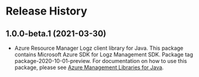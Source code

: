 # Release History

## 1.0.0-beta.1 (2021-03-30)

- Azure Resource Manager Logz client library for Java. This package contains Microsoft Azure SDK for Logz Management SDK.  Package tag package-2020-10-01-preview. For documentation on how to use this package, please see [Azure Management Libraries for Java](https://aka.ms/azsdk/java/mgmt).
